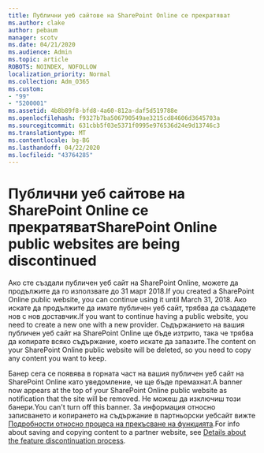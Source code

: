 ```yaml
---
title: Публични уеб сайтове на SharePoint Online се прекратяват
ms.author: clake
author: pebaum
manager: scotv
ms.date: 04/21/2020
ms.audience: Admin
ms.topic: article
ROBOTS: NOINDEX, NOFOLLOW
localization_priority: Normal
ms.collection: Adm_O365
ms.custom:
- "99"
- "5200001"
ms.assetid: 4b8b89f8-bfd8-4a60-812a-daf5d519788e
ms.openlocfilehash: f9327b7ba506790549ae3215cd84606d3645703a
ms.sourcegitcommit: 631cbb5f03e5371f0995e976536d24e9d13746c3
ms.translationtype: MT
ms.contentlocale: bg-BG
ms.lasthandoff: 04/22/2020
ms.locfileid: "43764285"
---
```

# <a name="sharepoint-online-public-websites-are-being-discontinued"></a><span data-ttu-id="8f87a-102">Публични уеб сайтове на SharePoint Online се прекратяват</span><span class="sxs-lookup"><span data-stu-id="8f87a-102">SharePoint Online public websites are being discontinued</span></span>

<span data-ttu-id="8f87a-103">Ако сте създали публичен уеб сайт на SharePoint Online, можете да продължите да го използвате до 31 март 2018.</span><span class="sxs-lookup"><span data-stu-id="8f87a-103">If you created a SharePoint Online public website, you can continue using it until March 31, 2018.</span></span> <span data-ttu-id="8f87a-104">Ако искате да продължите да имате публичен уеб сайт, трябва да създадете нов с нов доставчик.</span><span class="sxs-lookup"><span data-stu-id="8f87a-104">If you want to continue having a public website, you need to create a new one with a new provider.</span></span> <span data-ttu-id="8f87a-105">Съдържанието на вашия публичен уеб сайт на SharePoint Online ще бъде изтрито, така че трябва да копирате всяко съдържание, което искате да запазите.</span><span class="sxs-lookup"><span data-stu-id="8f87a-105">The content on your SharePoint Online public website will be deleted, so you need to copy any content you want to keep.</span></span>
  
<span data-ttu-id="8f87a-106">Банер сега се появява в горната част на вашия публичен уеб сайт на SharePoint Online като уведомление, че ще бъде премахнат.</span><span class="sxs-lookup"><span data-stu-id="8f87a-106">A banner now appears at the top of your SharePoint Online public website as notification that the site will be removed.</span></span> <span data-ttu-id="8f87a-107">Не можеш да изключиш този банери.</span><span class="sxs-lookup"><span data-stu-id="8f87a-107">You can't turn off this banner.</span></span> <span data-ttu-id="8f87a-108">За информация относно записването и копирането на съдържание в партньорски уебсайт вижте [Подробности относно процеса на прекъсване на функцията](https://go.microsoft.com/fwlink/?linkid=866980).</span><span class="sxs-lookup"><span data-stu-id="8f87a-108">For info about saving and copying content to a partner website, see [Details about the feature discontinuation process](https://go.microsoft.com/fwlink/?linkid=866980).</span></span>
  